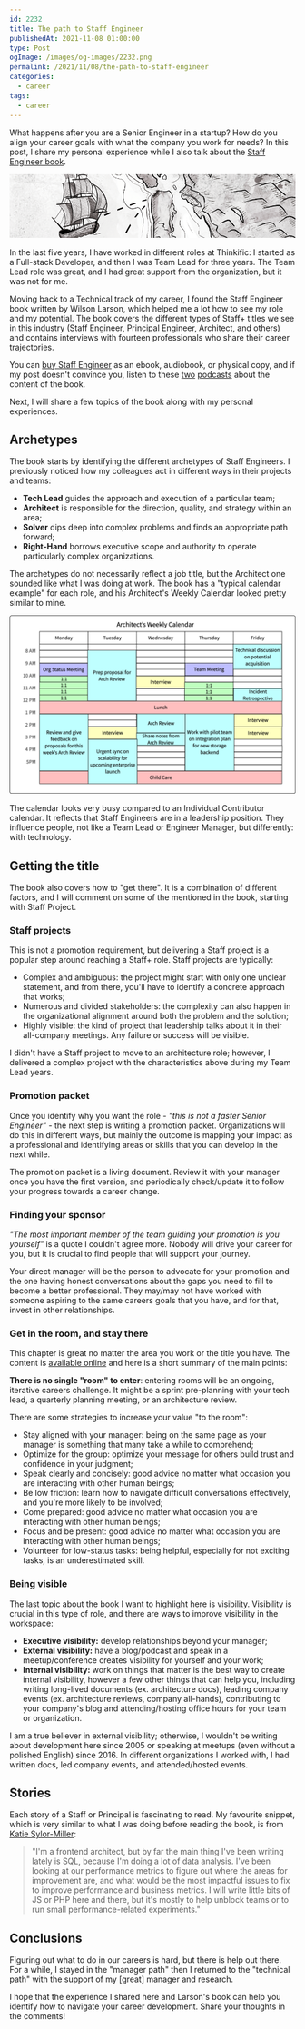 ```yaml
---
id: 2232
title: The path to Staff Engineer
publishedAt: 2021-11-08 01:00:00
type: Post
ogImage: /images/og-images/2232.png
permalink: /2021/11/08/the-path-to-staff-engineer
categories:
  - career
tags:
  - career
---
```


What happens after you are a Senior Engineer in a startup? How do you align your career goals with what the company you work for needs? In this post, I share my personal experience while I also talk about the [Staff Engineer book](http://staffeng.com).

![Architect's Weekly Calendar](/wp-content/uploads/2021/11/staff-eng-cover.png)

In the last five years, I have worked in different roles at Thinkific: I started as a Full-stack Developer, and then I was Team Lead for three years. The Team Lead role was great, and I had great support from the organization, but it was not for me.

Moving back to a Technical track of my career, I found the Staff Engineer book written by Wilson Larson, which helped me a lot how to see my role and my potential. The book covers the different types of Staff+ titles we see in this industry (Staff Engineer, Principal Engineer, Architect, and others) and contains interviews with fourteen professionals who share their career trajectories.

You can [buy Staff Engineer](https://staffeng.com/book) as an ebook, audiobook, or physical copy, and if my post doesn't convince you, listen to these [two](https://linearb.io/blog/will-larson-staff-engineer/) [podcasts](https://open.spotify.com/episode/5U878ZRPNhh9dwBfyuABn1?si=It4Vaa6TTWOVHCKF3UA6Tg&nd=1) about the content of the book.

Next, I will share a few topics of the book along with my personal experiences.

## Archetypes

The book starts by identifying the different archetypes of Staff Engineers. I previously noticed how my colleagues act in different ways in their projects and teams:

- **Tech Lead** guides the approach and execution of a particular team;
- **Architect** is responsible for the direction, quality, and strategy within an area;
- **Solver** dips deep into complex problems and finds an appropriate path forward;
- **Right-Hand** borrows executive scope and authority to operate particularly complex organizations.

The archetypes do not necessarily reflect a job title, but the Architect one sounded like what I was doing at work. The book has a "typical calendar example" for each role, and his Architect's Weekly Calendar looked pretty similar to mine.

![Architect's Weekly Calendar](/wp-content/uploads/2021/11/staff-eng-architect-calendar.png)

The calendar looks very busy compared to an Individual Contributor calendar. It reflects that Staff Engineers are in a leadership position. They influence people, not like a Team Lead or Engineer Manager, but differently: with technology.

## Getting the title

The book also covers how to "get there". It is a combination of different factors, and I will comment on some of the mentioned in the book, starting with Staff Project.

### Staff projects

This is not a promotion requirement, but delivering a Staff project is a popular step around reaching a Staff+ role. Staff projects are typically:

- Complex and ambiguous: the project might start with only one unclear statement, and from there, you'll have to identify a concrete approach that works;
- Numerous and divided stakeholders: the complexity can also happen in the organizational alignment around both the problem and the solution;
- Highly visible: the kind of project that leadership talks about it in their all-company meetings. Any failure or success will be visible.

I didn't have a Staff project to move to an architecture role; however, I delivered a complex project with the characteristics above during my Team Lead years.

### Promotion packet

Once you identify why you want the role - _"this is not a faster Senior Engineer"_ - the next step is writing a promotion packet. Organizations will do this in different ways, but mainly the outcome is mapping your impact as a professional and identifying areas or skills that you can develop in the next while.

The promotion packet is a living document. Review it with your manager once you have the first version, and periodically check/update it to follow your progress towards a career change.

### Finding your sponsor

_"The most important member of the team guiding your promotion is you yourself"_ is a quote I couldn't agree more. Nobody will drive your career for you, but it is crucial to find people that will support your journey.

Your direct manager will be the person to advocate for your promotion and the one having honest conversations about the gaps you need to fill to become a better professional. They may/may not have worked with someone aspiring to the same careers goals that you have, and for that, invest in other relationships.

### Get in the room, and stay there

This chapter is great no matter the area you work or the title you have. The content is [available online](https://staffeng.com/guides/getting-in-the-room) and here is a short summary of the main points:

**There is no single "room" to enter**: entering rooms will be an ongoing, iterative careers challenge. It might be a sprint pre-planning with your tech lead, a quarterly planning meeting, or an architecture review.

There are some strategies to increase your value "to the room":

- Stay aligned with your manager: being on the same page as your manager is something that many take a while to comprehend;
- Optimize for the group: optimize your message for others build trust and confidence in your judgment;
- Speak clearly and concisely: good advice no matter what occasion you are interacting with other human beings;
- Be low friction: learn how to navigate difficult conversations effectively, and you're more likely to be involved;
- Come prepared: good advice no matter what occasion you are interacting with other human beings;
- Focus and be present: good advice no matter what occasion you are interacting with other human beings;
- Volunteer for low-status tasks: being helpful, especially for not exciting tasks, is an underestimated skill.

### Being visible

The last topic about the book I want to highlight here is visibility. Visibility is crucial in this type of role, and there are ways to improve visibility in the workspace:

- **Executive visibility:** develop relationships beyond your manager;
- **External visibility:** have a blog/podcast and speak in a meetup/conference creates visibility for yourself and your work;
- **Internal visibility:** work on things that matter is the best way to create internal visibility, however a few other things that can help you, including writing long-lived documents (ex. architecture docs), leading company events (ex. architecture reviews, company all-hands), contributing to your company's blog and attending/hosting office hours for your team or organization.

I am a true believer in external visibility; otherwise, I wouldn't be writing about development here since 2005 or speaking at meetups (even without a polished English) since 2016. In different organizations I worked with, I had written docs, led company events, and attended/hosted events.

## Stories

Each story of a Staff or Principal is fascinating to read. My favourite snippet, which is very similar to what I was doing before reading the book, is from [Katie Sylor-Miller](https://sylormiller.com):

> "I'm a frontend architect, but by far the main thing I've been writing lately is SQL, because I'm doing a lot of data analysis. I've been looking at our performance metrics to figure out where the areas for improvement are, and what would be the most impactful issues to fix to improve performance and business metrics. I will write little bits of JS or PHP here and there, but it's mostly to help unblock teams or to run small performance-related experiments."

## Conclusions

Figuring out what to do in our careers is hard, but there is help out there. For a while, I stayed in the "manager path" then I returned to the "technical path" with the support of my [great] manager and research.

I hope that the experience I shared here and Larson's book can help you identify how to navigate your career development. Share your thoughts in the comments!
